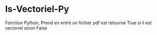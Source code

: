 # Is-Vectoriel-Py
Fonction Python, Prend en entré un fichier pdf est retourne True si il est vectoriel sinon False
